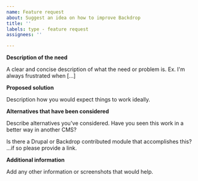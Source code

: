```yaml
---
name: Feature request
about: Suggest an idea on how to improve Backdrop
title: ''
labels: type - feature request
assignees: ''

---
```


**Description of the need**

A clear and concise description of what the need or problem is. Ex. I'm always
frustrated when [...]


**Proposed solution**

Description how you would expect things to work ideally.


**Alternatives that have been considered**

Describe alternatives you've considered. Have you seen this work in a better way in another CMS?

Is there a Drupal or Backdrop contributed module that accomplishes this?
 ...if so please provide a link.


**Additional information**

Add any other information or screenshots that would help.
